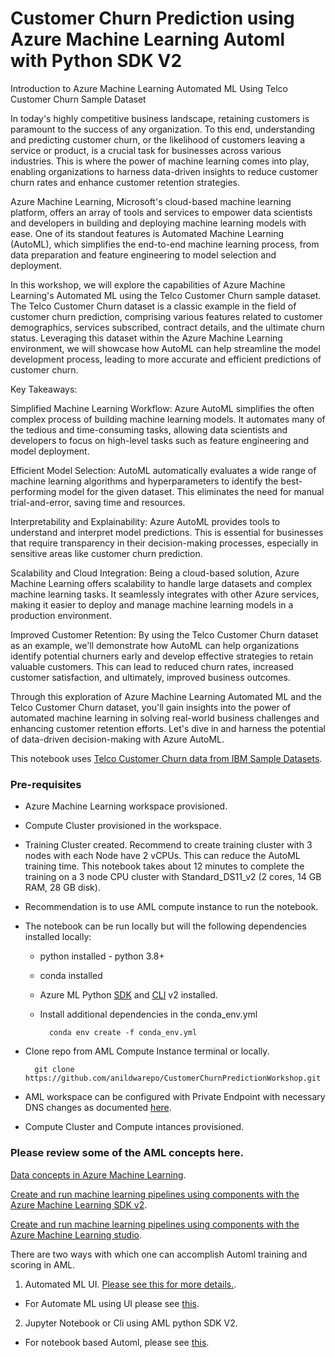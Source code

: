 # Customer Churn Prediction using Azure Machine Learning Automl with Python SDK V2


Introduction to Azure Machine Learning Automated ML Using Telco Customer Churn Sample Dataset

In today's highly competitive business landscape, retaining customers is paramount to the success of any organization. To this end, understanding and predicting customer churn, or the likelihood of customers leaving a service or product, is a crucial task for businesses across various industries. This is where the power of machine learning comes into play, enabling organizations to harness data-driven insights to reduce customer churn rates and enhance customer retention strategies.

Azure Machine Learning, Microsoft's cloud-based machine learning platform, offers an array of tools and services to empower data scientists and developers in building and deploying machine learning models with ease. One of its standout features is Automated Machine Learning (AutoML), which simplifies the end-to-end machine learning process, from data preparation and feature engineering to model selection and deployment.

In this workshop, we will explore the capabilities of Azure Machine Learning's Automated ML using the Telco Customer Churn sample dataset. The Telco Customer Churn dataset is a classic example in the field of customer churn prediction, comprising various features related to customer demographics, services subscribed, contract details, and the ultimate churn status. Leveraging this dataset within the Azure Machine Learning environment, we will showcase how AutoML can help streamline the model development process, leading to more accurate and efficient predictions of customer churn.

Key Takeaways:

Simplified Machine Learning Workflow: Azure AutoML simplifies the often complex process of building machine learning models. It automates many of the tedious and time-consuming tasks, allowing data scientists and developers to focus on high-level tasks such as feature engineering and model deployment.

Efficient Model Selection: AutoML automatically evaluates a wide range of machine learning algorithms and hyperparameters to identify the best-performing model for the given dataset. This eliminates the need for manual trial-and-error, saving time and resources.

Interpretability and Explainability: Azure AutoML provides tools to understand and interpret model predictions. This is essential for businesses that require transparency in their decision-making processes, especially in sensitive areas like customer churn prediction.

Scalability and Cloud Integration: Being a cloud-based solution, Azure Machine Learning offers scalability to handle large datasets and complex machine learning tasks. It seamlessly integrates with other Azure services, making it easier to deploy and manage machine learning models in a production environment.

Improved Customer Retention: By using the Telco Customer Churn dataset as an example, we'll demonstrate how AutoML can help organizations identify potential churners early and develop effective strategies to retain valuable customers. This can lead to reduced churn rates, increased customer satisfaction, and ultimately, improved business outcomes.

Through this exploration of Azure Machine Learning Automated ML and the Telco Customer Churn dataset, you'll gain insights into the power of automated machine learning in solving real-world business challenges and enhancing customer retention efforts. Let's dive in and harness the potential of data-driven decision-making with Azure AutoML.


This notebook uses [Telco Customer Churn data from IBM Sample Datasets](https://community.ibm.com/community/user/businessanalytics/blogs/steven-macko/2019/07/11/telco-customer-churn-1113).




### Pre-requisites
* Azure Machine Learning workspace provisioned.
* Compute Cluster provisioned in the workspace.
* Training Cluster created. Recommend to create training cluster with 3 nodes with each Node have 2 vCPUs. This can reduce the AutoML training time. This notebook takes about 12 minutes to complete the training on a 3 node CPU cluster with Standard_DS11_v2 (2 cores, 14 GB RAM, 28 GB disk). 
* Recommendation is to use AML compute instance to run the notebook.
* The notebook can be run locally but will the following dependencies installed locally:
 
    - python installed - python 3.8+
    - conda installed
    - Azure ML Python [SDK](https://learn.microsoft.com/en-us/python/api/overview/azure/ai-ml-readme?view=azure-python) and [CLI](https://learn.microsoft.com/en-us/azure/machine-learning/how-to-configure-cli?view=azureml-api-2&tabs=public) v2 installed.
    - Install additional dependencies in the conda_env.yml
    
            conda env create -f conda_env.yml

* Clone repo from AML Compute Instance terminal or locally. 
        
        git clone https://github.com/anildwarepo/CustomerChurnPredictionWorkshop.git


* AML workspace can be configured with Private Endpoint with necessary DNS changes as documented [here](https://learn.microsoft.com/en-us/azure/machine-learning/how-to-custom-dns?view=azureml-api-2&tabs=azure-cli). 

* Compute Cluster and Compute intances provisioned. 

### Please review some of the AML concepts here. 

[Data concepts in Azure Machine Learning](https://learn.microsoft.com/en-us/azure/machine-learning/concept-data?view=azureml-api-2).

[Create and run machine learning pipelines using components with the Azure Machine Learning SDK v2](https://learn.microsoft.com/en-us/azure/machine-learning/how-to-create-component-pipeline-python?view=azureml-api-2).

[Create and run machine learning pipelines using components with the Azure Machine Learning studio](https://learn.microsoft.com/en-us/azure/machine-learning/how-to-create-component-pipelines-ui?view=azureml-api-2).

There are two ways with which one can accomplish Automl training and scoring in AML. 
1. Automated ML UI.  [Please see this for more details.](https://learn.microsoft.com/en-us/azure/machine-learning/concept-designer?view=azureml-api-2).

- For Automate ML using UI please see [this](Designer.md).

2. Jupyter Notebook or Cli using AML python SDK V2.

- For notebook based Automl, please see [this](Notebook.md).




